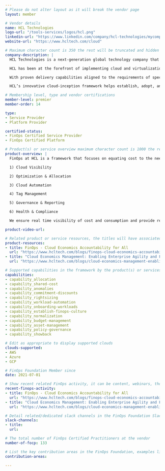 ```yaml
---
# Please do not alter layout as it will break the vendor page
layout: member

# Vendor details
name: HCL Technologies
logo-url: "/tools-services/logos/hcl.png"
linkedin-url: "https://www.linkedin.com/company/hcl-technologies/mycompany/"
website-url: "https://www.hcltech.com/cloud"

# Maximum character count is 350 the rest will be truncated and hidden automatically on your page
company-description: |
  HCL Technologies is a next-generation global technology company that helps enterprises reimagine their businesses for the digital age. HCL offers an integrated portfolio of products and services through three business units. These are IT and Business Services (ITBS), Engineering and R&D Services (ERS), and Products and Platforms (P&P). Our holistic Mode 1-2-3 strategy forms the backbone of these three business units to help enterprises navigate the digital age with ease.

  HCL has been at the forefront of implementing cloud and virtualization technologies, assisting enterprises to drive business growth and enable superior digital experience.

  With proven delivery capabilities aligned to the requirements of specific industries and tailored for each client’s needs, HCL’s Cloud Native Services are structured around integrated horizontal capabilities, offering a smart unified approach in developing optimal solutions tailored for clients’ unique journeys.

  HCL’s innovative cloud-inception framework helps establish, adopt, and manage complex IT environments, combining aspects of people, process, and technology. We are premier and Managed Services partner (MSP) with AWS, Microsoft Azure and Google Cloud. Our skills and expertise in delivering cloud-based products help enterprises plan for digital transformation and embark on a cloud native journey.

# Membership level, type and vendor certifications
member-level: premier
member-order: 14

type:
- Service Provider
- Platform Provider

certified-status:
- FinOps Certified Service Provider
- FinOps Certified Platform

# Product(s) or service overview maximum character count is 1000 the rest will be truncated and hidden automatically on your page
product-overview: |
  FinOps at HCL is a framework that focuses on equating cost to the need in cloud operations. With HCL FinOps, we aim to bring consistency, visibility and control throughout cloud operations. To support the three iterative stages of FinOps i.e., inform, optimize, and govern, we follow a 6-point approach -

  1) Cloud Visibility

  2) Optimization & Allocation

  3) Cloud Automation

  4) Tag Management

  5) Governance & Reporting

  6) Health & Compliance

  We ensure real time visibility of cost and consumption and provide recommendations on optimization. Our offerings are in the line of providing high touch concierge service, dedicated FinOps practitioner advocacy and guidance on account best practices, consultative reviews for cost optimization, instance rightsizing based on consumption trends, RI recommendations to increase savings, capacity analysis, inventory management, budget control, alert management, publishing reports, and ensuring specific security compliances.

product-video-url:

# Related product or service resources, the titles will have associated URLs, e.g. product
product-resources:
- title: FinOps - Cloud Economics Accountability for All
  url: "https://www.hcltech.com/blogs/finops-cloud-economics-accountability-all"
- title: "Cloud Economics Management: Enabling Enterprise Agility and Financial Accountability"
  url: "https://www.hcltech.com/blogs/cloud-economics-management-enabling-enterprise-agility-and-financial-accountability"

# Supported capabilities in the framework by the product(s) or services. Match the page-identifier per capability in order for the capability to show up on the vendor page.
capabilities:
- capability_allocation
- capability_shared-cost
- capability_anomalies
- capability_commitment-discounts
- capability_rightsizing
- capability_workload-automation
- capability_onboarding-workloads
- capability_establish-finops-culture
- capability_normalization
- capability_budget-management
- capability_asset-management
- capability_policy-governance
- capability_showback

# Edit as appropriate to display supported clouds
clouds-supported:
- AWS
- Azure
- GCP

# FinOps Foundation Member since
date: 2021-07-01

# Show recent related FinOps activity, it can be content, webinars, thought leadership and include external links
recent-finops-activity:
- title: FinOps - Cloud Economics Accountability for All
  url: "https://www.hcltech.com/blogs/finops-cloud-economics-accountability-all"
- title: "Cloud Economics Management: Enabling Enterprise Agility and Financial Accountability"
  url: "https://www.hcltech.com/blogs/cloud-economics-management-enabling-enterprise-agility-and-financial-accountability"

# Detail related/dedicated slack channels in the FinOps Foundation Slack
slack-channels:
- title:
  url:

# The total number of FinOps Certified Practitioners at the vendor
number-of-focp: 133

# List the key contribution areas in the FinOps Foundation, examples listed
contribution-areas:

---
```

